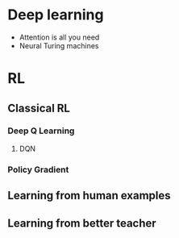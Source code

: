 # Deep learning
- Attention is all you need
- Neural Turing machines

# RL 
## Classical RL
### Deep Q Learning
1. DQN

### Policy Gradient

## Learning from human examples
## Learning from better teacher
